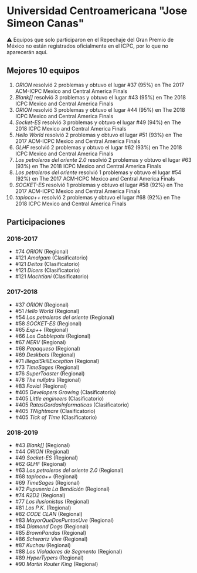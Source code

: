 # Universidad Centroamericana "Jose Simeon Canas"

:warning: Equipos que solo participaron en el Repechaje del Gran Premio de México no están registrados oficialmente en el ICPC, por lo que no aparecerán aquí.

## Mejores 10 equipos

1. _ORION_ resolvió 2 problemas y obtuvo el lugar #37 (95%) en The 2017 ACM-ICPC Mexico and Central America Finals
1. _Blank[]_ resolvió 3 problemas y obtuvo el lugar #43 (95%) en The 2018 ICPC Mexico and Central America Finals
1. _ORION_ resolvió 3 problemas y obtuvo el lugar #44 (95%) en The 2018 ICPC Mexico and Central America Finals
1. _Socket-ES_ resolvió 3 problemas y obtuvo el lugar #49 (94%) en The 2018 ICPC Mexico and Central America Finals
1. _Hello World_ resolvió 2 problemas y obtuvo el lugar #51 (93%) en The 2017 ACM-ICPC Mexico and Central America Finals
1. _GLHF_ resolvió 2 problemas y obtuvo el lugar #62 (93%) en The 2018 ICPC Mexico and Central America Finals
1. _Los petroleros del oriente 2.0_ resolvió 2 problemas y obtuvo el lugar #63 (93%) en The 2018 ICPC Mexico and Central America Finals
1. _Los petroleros del oriente_ resolvió 1 problemas y obtuvo el lugar #54 (92%) en The 2017 ACM-ICPC Mexico and Central America Finals
1. _SOCKET-ES_ resolvió 1 problemas y obtuvo el lugar #58 (92%) en The 2017 ACM-ICPC Mexico and Central America Finals
1. _tapioca++_ resolvió 2 problemas y obtuvo el lugar #68 (92%) en The 2018 ICPC Mexico and Central America Finals

## Participaciones

### 2016-2017

- #74 _ORION_ (Regional)
- #121 _Amalgam_ (Clasificatorio)
- #121 _Deitos_ (Clasificatorio)
- #121 _Dicers_ (Clasificatorio)
- #121 _Machtiani_ (Clasificatorio)

### 2017-2018

- #37 _ORION_ (Regional)
- #51 _Hello World_ (Regional)
- #54 _Los petroleros del oriente_ (Regional)
- #58 _SOCKET-ES_ (Regional)
- #65 _Exp++_ (Regional)
- #66 _Los Cobblepots_ (Regional)
- #67 _NERV_ (Regional)
- #68 _Papaqueso_ (Regional)
- #69 _Deskbots_ (Regional)
- #71 _IllegalSkillException_ (Regional)
- #73 _TimeSages_ (Regional)
- #76 _SuperToaster_ (Regional)
- #78 _The nullptrs_ (Regional)
- #83 _Fovial_ (Regional)
- #405 _Developers Growing_ (Clasificatorio)
- #405 _Little engineers_ (Clasificatorio)
- #405 _RatasGordasInformaticas_ (Clasificatorio)
- #405 _TNightmare_ (Clasificatorio)
- #405 _Tick of Time_ (Clasificatorio)

### 2018-2019

- #43 _Blank[]_ (Regional)
- #44 _ORION_ (Regional)
- #49 _Socket-ES_ (Regional)
- #62 _GLHF_ (Regional)
- #63 _Los petroleros del oriente 2.0_ (Regional)
- #68 _tapioca++_ (Regional)
- #69 _TimeSages_ (Regional)
- #72 _Pupusería La Bendición_ (Regional)
- #74 _R2D2_ (Regional)
- #77 _Los ilusionistas_ (Regional)
- #81 _Los P.K._ (Regional)
- #82 _CODE CLAN_ (Regional)
- #83 _MayorQueDosPuntosUve_ (Regional)
- #84 _Diamond Dogs_ (Regional)
- #85 _BrownPandas_ (Regional)
- #86 _Schwartz Vive_ (Regional)
- #87 _Kuchau_ (Regional)
- #88 _Los Violadores de Segmento_ (Regional)
- #89 _HyperTypers_ (Regional)
- #90 _Martin Router King_ (Regional)



